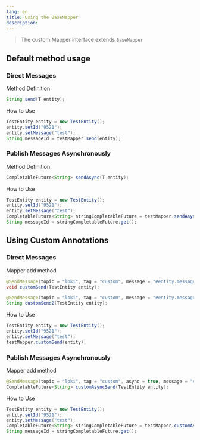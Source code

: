 ```yaml
---
lang: en
title: Using the BaseMapper
description: 
---
```


> The custom Mapper interface extends `BaseMapper`

## Default method usage

### Direct Messages

Method Definition
```java
String send(T entity);
```
How to Use
```java
TestEntity entity = new TestEntity();
entity.setId("9521");
entity.setMessage("test");
String messageId = testMapper.send(entity);
```
### Publish Messages Asynchronously
Method Definition
```java
CompletableFuture<String> sendAsync(T entity);
```
How to Use
```java
TestEntity entity = new TestEntity();
entity.setId("9521");
entity.setMessage("test");
CompletableFuture<String> stringCompletableFuture = testMapper.sendAsync(entity);
String messageId = stringCompletableFuture.get();
```
## Using Custom Annotations

### Direct Messages

Mapper add method
```java
@SendMessage(topic = "loki", tag = "custom", message = "#entity.message", messageKey = "#entity.id")
void customSend(TestEntity entity);

@SendMessage(topic = "loki", tag = "custom", message = "#entity.message", messageKey = "#entity.id")
String customSend2(TestEntity entity);
```
How to Use
```java
TestEntity entity = new TestEntity();
entity.setId("9521");
entity.setMessage("test");
testMapper.customSend(entity);
```
### Publish Messages Asynchronously
Mapper add method
```java
@SendMessage(topic = "loki", tag = "custom", async = true, message = "#entity.message", messageKey = "#entity.id")
CompletableFuture<String> customAsyncSend(TestEntity entity);
```
How to Use
```java
TestEntity entity = new TestEntity();
entity.setId("9521");
entity.setMessage("test");
CompletableFuture<String> stringCompletableFuture = testMapper.customAsyncSend(entity);
String messageId = stringCompletableFuture.get();
```
